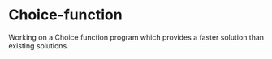 # Choice-function
Working on a Choice function program which provides a faster solution than existing solutions.
